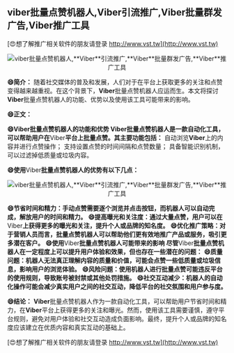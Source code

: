 ## **viber批量点赞机器人,**Viber**引流推广,**Viber**批量群发广告,**Viber**推广工具**

[😍想了解推广相关软件的朋友请登录 http://www.vst.tw](http://www.vst.tw)

 <center><img src="https://vst.tw/MP4/tuiguang/png/1.png" alt="viber批量点赞机器人,**Viber**引流推广,**Viber**批量群发广告,**Viber**推广工具"></center>

**😄简介：**
随着社交媒体的普及和发展，人们对于在平台上获取更多的关注和点赞变得越来越重视。在这个背景下，**Viber**批量点赞机器人应运而生。本文将探讨**Viber**批量点赞机器人的功能、优势以及使用该工具可能带来的影响。

**😄正文：**

**😄**Viber**批量点赞机器人的功能和优势 **Viber**批量点赞机器人是一款自动化工具，可以帮助用户在**Viber**平台上批量点赞。其主要功能包括：**
自动浏览**Viber**上的内容并进行点赞操作；
支持设置点赞的时间间隔和点赞数量；
具备智能识别机制，可以过滤掉低质量或垃圾内容。

**😄使用**Viber**批量点赞机器人的优势有以下几点：**

 <center><img src="https://vst.tw/MP4/tuiguang/png/0.png" alt="viber批量点赞机器人,**Viber**引流推广,**Viber**批量群发广告,**Viber**推广工具"></center>

**😄节省时间和精力：手动点赞需要逐个浏览并点击按钮，而机器人可以自动完成，解放用户的时间和精力。**
**😄提高曝光和关注度：通过大量点赞，用户可以在**Viber**上获得更多的曝光和关注，提升个人或品牌的知名度。**
**😄优化推广策略：对于营销人员而言，批量点赞机器人可以帮助他们更有效地推广产品或服务，吸引更多潜在客户。**
**😄使用**Viber**批量点赞机器人可能带来的影响 尽管**Viber**批量点赞机器人在一定程度上可以提升用户体验和效果，但也存在一些潜在的问题：**
**😄质量问题：机器人无法真正理解内容的质量和价值，可能会点赞一些低质量或垃圾信息，影响用户的浏览体验。**
**😄风险问题：使用机器人进行批量点赞可能违反平台的使用规则，导致账号被封禁或其他处罚措施。**
**😄社交互动减少：机器人的自动化操作可能会减少真实用户之间的社交互动，降低平台的社交氛围和用户参与度。**

**😄结论：**
**Viber**批量点赞机器人作为一款自动化工具，可以帮助用户节省时间和精力，在**Viber**平台上获得更多的关注和曝光。然而，使用该工具需要谨慎，遵守平台规则，避免对用户体验和社交互动造成负面影响。最终，提升个人或品牌的知名度应该建立在优质内容和真实互动的基础上。

[😍想了解推广相关软件的朋友请登录 http://www.vst.tw](http://www.vst.tw)



